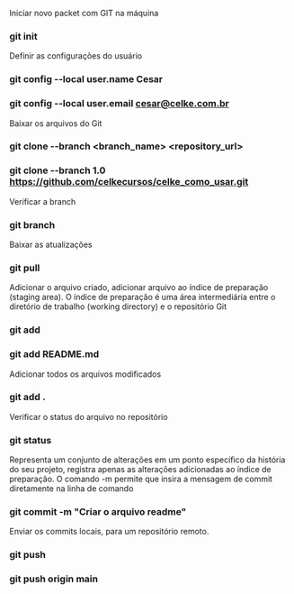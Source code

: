 Iniciar novo packet com GIT na máquina 
### git init

Definir as configurações do usuário
### git config --local user.name Cesar
### git config --local user.email cesar@celke.com.br

Baixar os arquivos do Git
### git clone --branch <branch_name> <repository_url>
### git clone --branch 1.0 https://github.com/celkecursos/celke_como_usar.git

Verificar a branch
### git branch 

Baixar as atualizações
### git pull

Adicionar o arquivo criado, adicionar arquivo ao índice de preparação (staging area). 
O índice de preparação é uma área intermediária entre o diretório de trabalho (working directory) e o repositório Git
### git add <file>
### git add README.md

Adicionar todos os arquivos modificados
### git add .

Verificar o status do arquivo no repositório
### git status

Representa um conjunto de alterações em um ponto específico da história do seu projeto, registra apenas as alterações adicionadas ao índice de preparação.
O comando -m permite que insira a mensagem de commit diretamente na linha de comando
### git commit -m "Criar o arquivo readme"

Enviar os commits locais, para um repositório remoto.
### git push <remote> <branch>
### git push origin main
